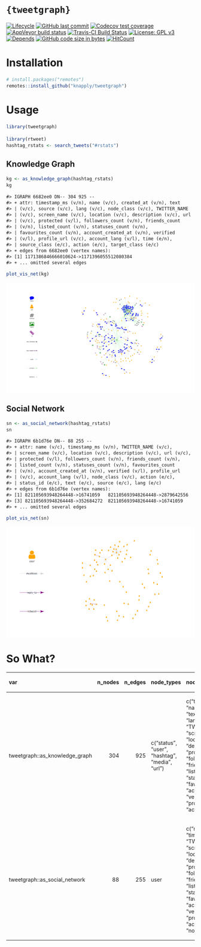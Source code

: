 
<!-- README.Rmd generates README.md. -->

# `{tweetgraph}`

<!-- badges: start -->

[![Lifecycle](https://img.shields.io/badge/lifecycle-experimental-orange.svg)](https://www.tidyverse.org/lifecycle/#experimental)
[![GitHub last
commit](https://img.shields.io/github/last-commit/knapply/tweetgraph.svg)](https://github.com/knapply/tweetgraph/commits/master)
[![Codecov test
coverage](https://codecov.io/gh/knapply/tweetgraph/branch/master/graph/badge.svg)](https://codecov.io/gh/knapply/tweetgraph?branch=master)
[![AppVeyor build
status](https://ci.appveyor.com/api/projects/status/github/knapply/tweetgraph?branch=master&svg=true)](https://ci.appveyor.com/project/knapply/tweetgraph)
[![Travis-CI Build
Status](https://travis-ci.org/knapply/tweetgraph.svg?branch=master)](https://travis-ci.org/knapply/tweetgraph)
[![License: GPL
v3](https://img.shields.io/badge/License-GPLv3-blue.svg)](https://www.gnu.org/licenses/gpl-3.0)
[![Depends](https://img.shields.io/badge/Depends-GNU_R%3E=3.6-blue.svg)](https://www.r-project.org/)
[![GitHub code size in
bytes](https://img.shields.io/github/languages/code-size/knapply/tweetgraph.svg)](https://github.com/knapply/tweetgraph)
[![HitCount](http://hits.dwyl.io/knapply/tweetgraph.svg)](http://hits.dwyl.io/knapply/tweetgraph)
<!-- badges: end -->

# Installation

``` r
# install.packages("remotes")
remotes::install_github("knapply/tweetgraph")
```

# Usage

``` r
library(tweetgraph)

library(rtweet)
hashtag_rstats <- search_tweets("#rstats")
```

## Knowledge Graph

``` r
kg <- as_knowledge_graph(hashtag_rstats)
kg
```

    #> IGRAPH 6682ee0 DN-- 304 925 -- 
    #> + attr: timestamp_ms (v/n), name (v/c), created_at (v/n), text
    #> | (v/c), source (v/c), lang (v/c), node_class (v/c), TWITTER_NAME
    #> | (v/c), screen_name (v/c), location (v/c), description (v/c), url
    #> | (v/c), protected (v/l), followers_count (v/n), friends_count
    #> | (v/n), listed_count (v/n), statuses_count (v/n),
    #> | favourites_count (v/n), account_created_at (v/n), verified
    #> | (v/l), profile_url (v/c), account_lang (v/l), time (e/n),
    #> | source_class (e/c), action (e/c), target_class (e/c)
    #> + edges from 6682ee0 (vertex names):
    #> [1] 1171386846666010624->1171396055512080384
    #> + ... omitted several edges

``` r
plot_vis_net(kg)
```

<img src="man/figures/unnamed-chunk-4-1.png" style="display: block; margin: auto;" />

## Social Network

``` r
sn <- as_social_network(hashtag_rstats)
sn
```

    #> IGRAPH 6b1d76e DN-- 88 255 -- 
    #> + attr: name (v/c), timestamp_ms (v/n), TWITTER_NAME (v/c),
    #> | screen_name (v/c), location (v/c), description (v/c), url (v/c),
    #> | protected (v/l), followers_count (v/n), friends_count (v/n),
    #> | listed_count (v/n), statuses_count (v/n), favourites_count
    #> | (v/n), account_created_at (v/n), verified (v/l), profile_url
    #> | (v/c), account_lang (v/l), node_class (v/c), action (e/c),
    #> | status_id (e/c), text (e/c), source (e/c), lang (e/c)
    #> + edges from 6b1d76e (vertex names):
    #> [1] 821105693948264448->16741059   821105693948264448->2879642556
    #> [3] 821105693948264448->352684272  821105693948264448->16741059  
    #> + ... omitted several edges

``` r
plot_vis_net(sn)
```

<img src="man/figures/unnamed-chunk-5-1.png" style="display: block; margin: auto;" />

# So What?

<table class="table" style="margin-left: auto; margin-right: auto;">

<thead>

<tr>

<th style="text-align:left;">

var

</th>

<th style="text-align:right;">

n\_nodes

</th>

<th style="text-align:right;">

n\_edges

</th>

<th style="text-align:left;">

node\_types

</th>

<th style="text-align:left;">

node\_attrs

</th>

<th style="text-align:left;">

edge\_attrs

</th>

<th style="text-align:left;">

edge\_types

</th>

</tr>

</thead>

<tbody>

<tr>

<td style="text-align:left;">

tweetgraph::as\_knowledge\_graph

</td>

<td style="text-align:right;">

304

</td>

<td style="text-align:right;">

925

</td>

<td style="text-align:left;">

c(“status”, “user”, “hashtag”, “media”, “url”)

</td>

<td style="text-align:left;">

c(“timestamp\_ms”, “name”, “created\_at”, “text”, “source”, “lang”,
“node\_class”, “TWITTER\_NAME”, “screen\_name”, “location”,
“description”, “url”, “protected”, “followers\_count”,
“friends\_count”, “listed\_count”, “statuses\_count”,
“favourites\_count”, “account\_created\_at”, “verified”,
“profile\_url”, “account\_lang”)

</td>

<td style="text-align:left;">

c(“time”, “source\_class”, “action”, “target\_class”)

</td>

<td style="text-align:left;">

c(“was\_retweeted\_by”, “was\_replied\_to\_by”, “posts”, “contains”,
“mentions”)

</td>

</tr>

<tr>

<td style="text-align:left;">

tweetgraph::as\_social\_network

</td>

<td style="text-align:right;">

88

</td>

<td style="text-align:right;">

255

</td>

<td style="text-align:left;">

user

</td>

<td style="text-align:left;">

c(“name”, “timestamp\_ms”, “TWITTER\_NAME”, “screen\_name”, “location”,
“description”, “url”, “protected”, “followers\_count”,
“friends\_count”, “listed\_count”, “statuses\_count”,
“favourites\_count”, “account\_created\_at”, “verified”,
“profile\_url”, “account\_lang”, “node\_class”)

</td>

<td style="text-align:left;">

c(“action”, “status\_id”, “text”, “source”, “lang”)

</td>

<td style="text-align:left;">

c(“mentions”, “reply\_to”, “retweet”)

</td>

</tr>

</tbody>

</table>
